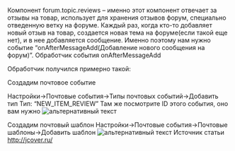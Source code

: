 Компонент forum.topic.reviews – именно этот компонент отвечает за отзывы на товар, использует для хранения отзывов форум, специально отведенную ветку на форуме. Каждый раз, когда кто-то добавляет новый отзыв на товар, создается новая тема на форуме(если такой еще нет), и в нее добавляется сообщение. Именно поэтому нам нужно событие “onAfterMessageAdd(Добавление нового сообщения на форум)”.
Обработчик события onAfterMessageAdd

Обработчик получился примерно такой:
<script src="https://gist.github.com/atoms183/41a1b69fc0dc08aae3d7c1058f9b8a6c.js"></script>

Создадим почтовое событие

Настройки->Почтовые события->Типы почтовых событий->Добавить тип
Тип: “NEW_ITEM_REVIEW”
Там же посмотрите ID этого события, оно вам нужно
<img src="http://jcover.ru/wp-content/uploads/2012/12/eventtype1.png" alt="альтернативный текст">

Создадим почтовый шаблон
Настройки->Почтовые события->Почтовые шаблоны->Добавить шаблон
<img src="http://jcover.ru/wp-content/uploads/2012/12/mailtemplate.png" alt="альтернативный текст">
Источник статьи http://jcover.ru/
